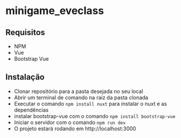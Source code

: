 # minigame_eveclass

## Requisitos
+ NPM
+ Vue
+ Bootstrap Vue

## Instalação

- Clonar repositório para a pasta desejada no seu local
- Abrir um terminal de comando na raiz da pasta clonada
- Executar o comando `npm install nuxt` para instalar o nuxt e as dependências
- instalar bootstrap-vue com o comando `npm install bootstrap-vue`
- Iniciar o servidor com o comando `npm run dev`
- O projeto estará rodando em http://localhost:3000
